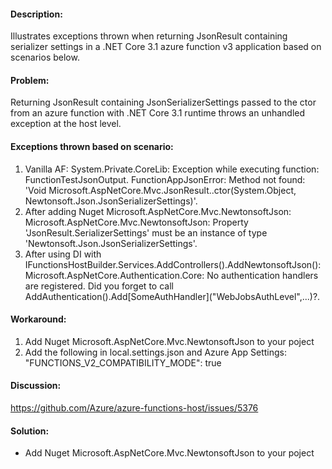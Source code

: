 #### Description:
Illustrates exceptions thrown when returning JsonResult containing serializer settings in a .NET Core 3.1 azure function v3 application based on scenarios below.

#### Problem:
Returning JsonResult containing JsonSerializerSettings passed to the ctor from an azure function with .NET Core 3.1 runtime throws an unhandled exception at the host level.


#### Exceptions thrown based on scenario:
<ol>
<li>Vanilla AF: System.Private.CoreLib: Exception while executing function: FunctionTestJsonOutput. FunctionAppJsonError: Method not found: 'Void Microsoft.AspNetCore.Mvc.JsonResult..ctor(System.Object, Newtonsoft.Json.JsonSerializerSettings)'.</li>
<li>After adding Nuget Microsoft.AspNetCore.Mvc.NewtonsoftJson: Microsoft.AspNetCore.Mvc.NewtonsoftJson: Property 'JsonResult.SerializerSettings' must be an instance of type 'Newtonsoft.Json.JsonSerializerSettings'.</li>
<li>After using DI with IFunctionsHostBuilder.Services.AddControllers().AddNewtonsoftJson(): Microsoft.AspNetCore.Authentication.Core: No authentication handlers are registered. Did you forget to call AddAuthentication().Add[SomeAuthHandler]("WebJobsAuthLevel",...)?.</li>
</ol>

#### Workaround:
<ol>
  <li>Add Nuget Microsoft.AspNetCore.Mvc.NewtonsoftJson to your poject</li>
  <li>Add the following in local.settings.json and Azure App Settings: "FUNCTIONS_V2_COMPATIBILITY_MODE": true</li>
</ol>

#### Discussion:
https://github.com/Azure/azure-functions-host/issues/5376

#### Solution:
<ul>
  <li>Add Nuget Microsoft.AspNetCore.Mvc.NewtonsoftJson to your poject</li>
</ul>
